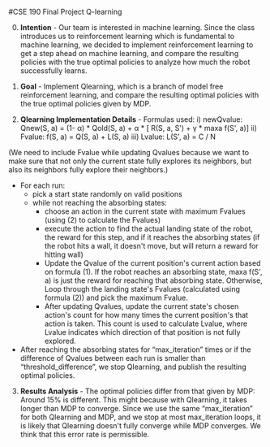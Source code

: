 #CSE 190 Final Project Q-learning

0. **Intention** -  Our team is interested in machine learning. Since the class introduces us to reinforcement learning which is fundamental to machine learning, we decided to implement reinforcement learning to get a step ahead on machine learning, and compare the resulting policies with the true optimal policies to analyze how much the robot successfully learns.

1. **Goal** - Implement Qlearning, which is a branch of model free reinforcement learning, and compare the resulting optimal policies with the true optimal policies given by MDP.

2. **Qlearning Implementation Details** - 
Formulas used:
i) newQvalue: Qnew(S, a) = (1- α) * Qold(S, a) + α * [ R(S, a, S') + γ * maxa f(S', a)]
ii) Fvalue: f(S, a) = Q(S, a) + L(S, a)
iii) Lvalue: L(S', a) = C / N

(We need to include Fvalue while updating Qvalues because we want to make sure that not only the current state fully explores its neighbors, but also its neighbors fully explore their neighbors.)

- For each run:
	- pick a start state randomly on valid positions 
	- while not reaching the absorbing states:
		- choose an action in the current state with maximum Fvalues (using (2) to calculate the Fvalues)
		- execute the action to find the actual landing state of the robot, the reward for this step, and if it reaches the absorbing states (if the robot hits a wall, it doesn't move, but will return a reward for hitting wall)
		- Update the Qvalue of the current position's current action based on formula (1). If the robot reaches an absorbing state, maxa f(S', a) is just the reward for reaching that absorbing state. Otherwise, Loop through the landing state's Fvalues (calculated using formula (2)) and pick the maximum Fvalue.
		- After updating Qvalues, update the current state's chosen action's count for how many times the current position's that action is taken. This count is used to calculate Lvalue, where Lvalue indicates which direction of that position is not fully explored.
- After reaching the absorbing states for “max_iteration” times or if the difference of Qvalues between each run is smaller than “threshold_difference”, we stop Qlearning, and publish the resulting optimal policies.

3. **Results Analysis** - The optimal policies differ from that given by MDP: Around 15% is different.
This might because with Qlearning, it takes longer than MDP to converge. Since we use the same “max_iteration” for both Qlearning and MDP, and we stop at most max_iteration loops, it is likely that Qlearning doesn't fully converge while MDP converges. We think that this error rate is permissible.